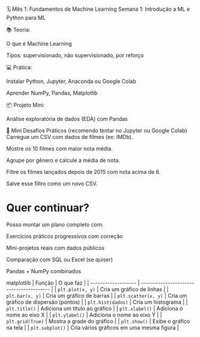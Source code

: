 🗓️ Mês 1: Fundamentos de Machine Learning
Semana 1: Introdução a ML e Python para ML

📚 Teoria:

O que é Machine Learning

Tipos: supervisionado, não supervisionado, por reforço

💻 Prática:

Instalar Python, Jupyter, Anaconda ou Google Colab

Aprender NumPy, Pandas, Matplotlib

📦 Projeto Mini:

Análise exploratória de dados (EDA) com Pandas


🧪 Mini Desafios Práticos (recomendo tentar no Jupyter ou Google Colab)
Carregue um CSV com dados de filmes (ex: IMDb).

Mostre os 10 filmes com maior nota média.

Agrupe por gênero e calcule a média de nota.

Filtre os filmes lançados depois de 2015 com nota acima de 8.

Salve esse filtro como um novo CSV.

# Quer continuar?
Posso montar um plano completo com:

 Exercícios práticos progressivos com correção

 Mini-projetos reais com dados públicos

 Comparação com SQL ou Excel (se quiser)

 Pandas + NumPy combinados


 matplotlib
 | Função              | O que faz                                |
| ------------------- | ---------------------------------------- |
| `plt.plot(x, y)`    | Cria um gráfico de linhas                |
| `plt.bar(x, y)`     | Cria um gráfico de barras                |
| `plt.scatter(x, y)` | Cria um gráfico de dispersão (pontos)    |
| `plt.hist(dados)`   | Cria um histograma                       |
| `plt.title()`       | Adiciona um título ao gráfico            |
| `plt.xlabel()`      | Adiciona o nome ao eixo X                |
| `plt.ylabel()`      | Adiciona o nome ao eixo Y                |
| `plt.grid(True)`    | Mostra a grade do gráfico                |
| `plt.show()`        | Exibe o gráfico na tela                  |
| `plt.subplot()`     | Cria vários gráficos em uma mesma figura |
